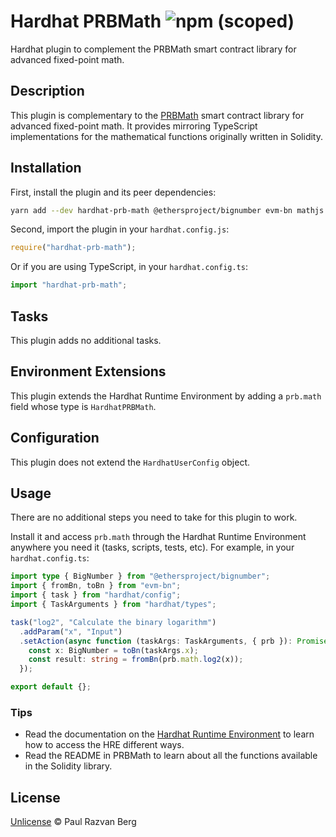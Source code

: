 # Hardhat PRBMath ![npm (scoped)](https://img.shields.io/npm/v/hardhat-prb-math)

Hardhat plugin to complement the PRBMath smart contract library for advanced fixed-point math.

## Description

This plugin is complementary to the [PRBMath](../prb-math) smart contract library for advanced fixed-point math. It provides
mirroring TypeScript implementations for the mathematical functions originally written in Solidity.

## Installation

First, install the plugin and its peer dependencies:

```sh
yarn add --dev hardhat-prb-math @ethersproject/bignumber evm-bn mathjs
```

Second, import the plugin in your `hardhat.config.js`:

```js
require("hardhat-prb-math");
```

Or if you are using TypeScript, in your `hardhat.config.ts`:

```ts
import "hardhat-prb-math";
```

## Tasks

This plugin adds no additional tasks.

## Environment Extensions

This plugin extends the Hardhat Runtime Environment by adding a `prb.math` field whose type is `HardhatPRBMath`.

## Configuration

This plugin does not extend the `HardhatUserConfig` object.

## Usage

There are no additional steps you need to take for this plugin to work.

Install it and access `prb.math` through the Hardhat Runtime Environment anywhere you need it (tasks, scripts, tests,
etc). For example, in your `hardhat.config.ts`:

```ts
import type { BigNumber } from "@ethersproject/bignumber";
import { fromBn, toBn } from "evm-bn";
import { task } from "hardhat/config";
import { TaskArguments } from "hardhat/types";

task("log2", "Calculate the binary logarithm")
  .addParam("x", "Input")
  .setAction(async function (taskArgs: TaskArguments, { prb }): Promise<void> {
    const x: BigNumber = toBn(taskArgs.x);
    const result: string = fromBn(prb.math.log2(x));
  });

export default {};
```

### Tips

- Read the documentation on the [Hardhat Runtime
  Environment](https://hardhat.org/advanced/hardhat-runtime-environment.html) to learn how to access the HRE different ways.
- Read the README in PRBMath to learn about all the functions available in the Solidity library.

## License

[Unlicense](./LICENSE.md) © Paul Razvan Berg
